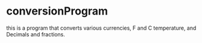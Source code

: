 # conversionProgram
this is a program that converts various currencies, F and C temperature, and Decimals and fractions. 
